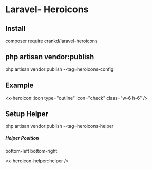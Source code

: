 # Laravel- Heroicons

## Install

composer require crankd/laravel-heroicons

## php artisan vendor:publish

php artisan vendor:publish --tag=heroicons-config

## Example

<x-heroicon::icon type="outline" icon="check" class="w-6 h-6" />

## Setup Helper

php artisan vendor:publish --tag=heroicons-helper

##### Helper Position

bottom-left
bottom-right

<x-heroicon-helper::helper />

<script src="{{ asset('crankd/laravel-heroicons/helper.js') }}"></script>
